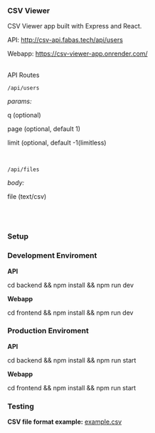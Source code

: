 ### CSV Viewer        

CSV Viewer app built with Express and React.

API: http://csv-api.fabas.tech/api/users

Webapp: https://csv-viewer-app.onrender.com/

<br>
API Routes
<br>

`/api/users`

*params:*

q (optional)

page (optional, default 1)

limit (optional, default -1(limitless)

<br>

`/api/files`

*body:*

file (text/csv)


<br>
<br>

### Setup        

### Development Enviroment

**API**

cd backend && npm install && npm run dev

**Webapp**

cd frontend && npm install && npm run dev

### Production Enviroment

**API**

cd backend && npm install && npm run start

**Webapp**

cd frontend && npm install && npm run start

### Testing

**CSV file format example:**
[example.csv](https://github.com/user-attachments/files/17138045/example.csv)

